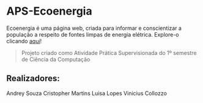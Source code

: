 # APS-Ecoenergia

Ecoenergia é uma página web, criada para informar e conscientizar a população a respeito de fontes limpas de energia elétrica. Explore-o clicando [aqui](https://herlocksholmes1888.github.io/APS-Ecoenergia/html/index.html)!

> Projeto criado como Atividade Prática Supervisionada do 1º semestre de Ciência da Computação

## Realizadores:
Andrey Souza
Cristopher Martins
Luisa Lopes
Vinicius Collozzo
